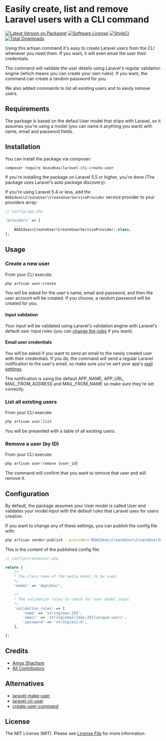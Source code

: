# Easily create, list and remove Laravel users with a CLI command
[![Latest Version on Packagist](https://img.shields.io/packagist/v/boaideas/laravel-cli-create-user.svg?style=flat-square)](https://packagist.org/packages/boaideas/laravel-cli-create-user)
[![Software License](https://img.shields.io/packagist/l/boaideas/laravel-cli-create-user.svg?style=flat-square)](LICENSE)
[![StyleCI](https://styleci.io/repos/100930843/shield?branch=master)](https://styleci.io/repos/100930843)
[![Total Downloads](https://img.shields.io/packagist/dt/boaideas/laravel-cli-create-user.svg?style=flat-square)](https://packagist.org/packages/boaideas/laravel-cli-create-user)

Using this artisan command it's easy to create Laravel users from the CLI whenever you need them. If you want, it will even email the user their credentials.

The command will validate the user details using Laravel's regular validation engine (which means you can create your own rules). If you want, the command can create a random password for you.

We also added commands to list all existing users and to easily remove users.

## Requirements

The package is based on the defaul User model that ships with Laravel, so it assumes you're using a model (you can name it anything you want) with name, email and password fields.

## Installation

You can install the package via composer:

```bash
composer require boaideas/laravel-cli-create-user
```

If you're installing the package on Laravel 5.5 or higher, you're done (The package uses Laravel's auto package discovery).

If you're using Laravel 5.4 or less, add the `BOAIdeas\CreateUser\CreateUserServiceProvider` service provider to your providers array:

```php
// config/app.php

'providers' => [
    ...
    BOAIdeas\CreateUser\CreateUserServiceProvider::class,
];
```

## Usage

### Create a new user
From your CLI execute:

```bash
php artisan user:create
```

You will be asked for the user's name, email and password, and then the user account will be created. If you choose, a random password will be created for you.

#### Input validation
Your input will be validated using Laravel's validation engine with Laravel's default user input rules (you can [change the rules](#configuration) if you want).

#### Email user credentials
You will be asked if you want to send an email to the newly created user with their credentials. If you do, the command will send a regular Laravel notification to the user's email, so make sure you've sert your app's [mail settings](https://laravel.com/docs/master/mail).

The notification is using the default APP_NAME, APP_URL, MAIL_FROM_ADDRESS and MAIL_FROM_NAME so make sure they're set correctly.

### List all existing users
From your CLI execute:

```bash
php artisan user:list
```

You will be presented with a table of all existing users.

### Remove a user (by ID)
From your CLI execute:

```bash
php artisan user:remove {user_id}
```

The command will confirm that you want to remove that user and will remove it.

## Configuration

By default, the package assumes your User model is called User and validates your model input with the default rules that Laravel uses for users creation.

If you want to change any of these settings, you can publish the config file with:

```bash
php artisan vendor:publish --provider="BOAIdeas\CreateUser\CreateUserServiceProvider"
```

This is the content of the published config file:

```php
// config/createuser.php

return [
    /*
    * The class name of the media model to be used.
    */
    'model' => 'App\User',

    /*
    * The validation rules to check for user model input.
    */
    'validation_rules' => [
    	'name' => 'string|max:255',
    	'email' => 'string|email|max:255|unique:users',
    	'password' => 'string|min:6',
    ],

];
```

## Credits

- [Amos Shacham](https://github.com/amosmos)
- [All Contributors](../../contributors)

## Alternatives

- [laravel-make-user](https://github.com/michaeldyrynda/laravel-make-user)
- [laravel-cli-user](https://github.com/subdesign/laravel-cli-user)
- [create-user-command](https://github.com/rap2hpoutre/create-user-command)

## License

The MIT License (MIT). Please see [License File](LICENSE) for more information.
